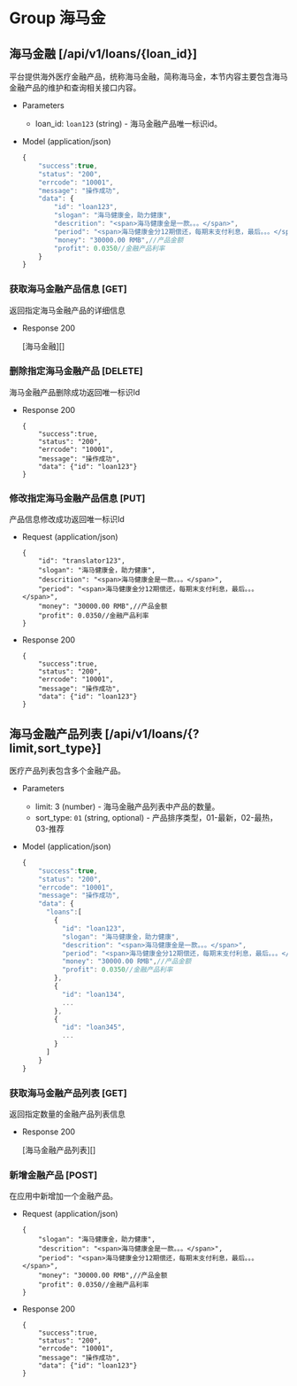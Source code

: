 # Group 海马金

## 海马金融 [/api/v1/loans/{loan_id}]
平台提供海外医疗金融产品，统称海马金融，简称海马金，本节内容主要包含海马金融产品的维护和查询相关接口内容。

+ Parameters
    + loan_id: `loan123` (string) - 海马金融产品唯一标识id。

+ Model (application/json)

    ```js
    {
        "success":true,
        "status": "200",
        "errcode": "10001",
        "message": "操作成功",
        "data": {
            "id": "loan123",
            "slogan": "海马健康金，助力健康",
            "descrition": "<span>海马健康金是一款。。。</span>",
            "period": "<span>海马健康金分12期偿还，每期末支付利息，最后。。。</span>",
            "money": "30000.00 RMB",//产品金额
            "profit": 0.0350//金融产品利率
        }
    }
    ```

### 获取海马金融产品信息 [GET]
返回指定海马金融产品的详细信息

+ Response 200

  [海马金融][]

### 删除指定海马金融产品 [DELETE]
海马金融产品删除成功返回唯一标识Id

+ Response 200

      {
          "success":true,
          "status": "200",
          "errcode": "10001",
          "message": "操作成功",
          "data": {"id": "loan123"}
      }

### 修改指定海马金融产品信息 [PUT]
产品信息修改成功返回唯一标识Id

+ Request (application/json)

      {
          "id": "translator123",
          "slogan": "海马健康金，助力健康",
          "descrition": "<span>海马健康金是一款。。。</span>",
          "period": "<span>海马健康金分12期偿还，每期末支付利息，最后。。。</span>",
          "money": "30000.00 RMB",//产品金额
          "profit": 0.0350//金融产品利率
      }

+ Response 200

      {
          "success":true,
          "status": "200",
          "errcode": "10001",
          "message": "操作成功",
          "data": {"id": "loan123"}
      }

## 海马金融产品列表 [/api/v1/loans/{?limit,sort_type}]
医疗产品列表包含多个金融产品。

+ Parameters
  + limit: 3 (number) - 海马金融产品列表中产品的数量。
  + sort_type: `01` (string, optional) - 产品排序类型，01-最新，02-最热，03-推荐

+ Model (application/json)

    ```js
    {
        "success":true,
        "status": "200",
        "errcode": "10001",
        "message": "操作成功",
        "data": {
          "loans":[
            {
              "id": "loan123",
              "slogan": "海马健康金，助力健康",
              "descrition": "<span>海马健康金是一款。。。</span>",
              "period": "<span>海马健康金分12期偿还，每期末支付利息，最后。。。</span>",
              "money": "30000.00 RMB",//产品金额
              "profit": 0.0350//金融产品利率
            },
            {
              "id": "loan134",
              ...
            },
            {
              "id": "loan345",
              ...
            }
          ]
        }
    }
    ```

### 获取海马金融产品列表 [GET]
返回指定数量的金融产品列表信息

+ Response 200

  [海马金融产品列表][]

### 新增金融产品 [POST]
在应用中新增加一个金融产品。

+ Request (application/json)

      {
          "slogan": "海马健康金，助力健康",
          "descrition": "<span>海马健康金是一款。。。</span>",
          "period": "<span>海马健康金分12期偿还，每期末支付利息，最后。。。</span>",
          "money": "30000.00 RMB",//产品金额
          "profit": 0.0350//金融产品利率
      }

+ Response 200

      {
          "success":true,
          "status": "200",
          "errcode": "10001",
          "message": "操作成功",
          "data": {"id": "loan123"}
      }
